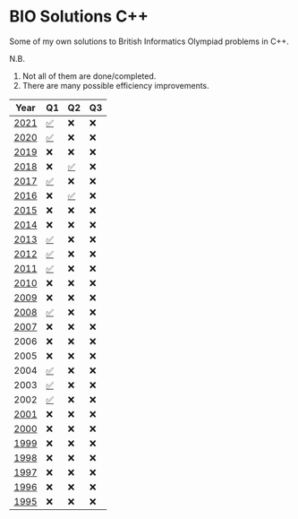 # BIO Solutions C++
Some of my own solutions to British Informatics Olympiad problems in C++. 

N.B.
1. Not all of them are done/completed. 
2. There are many possible efficiency improvements.

| **Year** | **Q1** | **Q2** | **Q3** |
|----------|--------|--------|--------|
| [2021](https://olympiad.org.uk/papers/2021/bio/bio21-exam.pdf)     | [✅](https://github.com/alioth43/BIO-Solutions-/blob/main/!BIO/2021/downpat.cpp)      | ❌      | ❌      |
| [2020](https://olympiad.org.uk/papers/2020/bio/bio20-exam.pdf)     | [✅](https://github.com/alioth43/BIO-Solutions-/blob/main/!BIO/2020/numerals.cpp)      | ❌      | ❌      |
| [2019](https://olympiad.org.uk/papers/2019/bio/bio19-exam.pdf)     | ❌      | ❌      | ❌      |
| [2018](https://olympiad.org.uk/papers/2018/bio/bio18-exam.pdf)     | ❌      | [✅](https://github.com/alioth43/BIO-Solutions-/blob/main/!BIO/2010s/2018/ring.cpp)      | ❌      |
| [2017](https://olympiad.org.uk/papers/2017/bio/bio17-exam.pdf)     | [✅](https://github.com/alioth43/BIO-Solutions-/blob/main/!BIO/2010s/2017/triangle.cpp)      | ❌      | ❌      |
| [2016](https://olympiad.org.uk/papers/2016/bio/bio16-exam.pdf)     | ❌      | [✅](https://github.com/alioth43/BIO-Solutions-/blob/main/!BIO/2010s/2016/migration.cpp)      | ❌      |
| [2015](https://olympiad.org.uk/papers/2015/bio/bio15-exam.pdf)     | ❌      | ❌      | ❌      |
| [2014](https://olympiad.org.uk/papers/2014/bio/bio14-exam.pdf)     | ❌      | ❌      | ❌      |
| [2013](https://olympiad.org.uk/papers/2013/bio/bio13-exam.pdf)     | [✅](https://github.com/alioth43/BIO-Solutions-/blob/main/!BIO/2010s/2013/clockwatch.cpp)      | ❌      | ❌      |
| [2012](https://olympiad.org.uk/papers/2012/bio/bio12-exam.pdf)     | [✅](https://github.com/alioth43/BIO-Solutions-/blob/main/!BIO/2010s/2012/primefac.cpp)      | ❌      | ❌      |
| [2011](https://olympiad.org.uk/papers/2011/bio/bio2011-Round1-Exam.pdf)     | [✅](https://github.com/alioth43/BIO-Solutions-/blob/main/!BIO/2010s/2011/fibletters.cpp)      | ❌      | ❌      |
| [2010](https://olympiad.org.uk/papers/2010/bio/bio-10-exam.pdf)     | ❌      | ❌      | ❌      |
| [2009](https://olympiad.org.uk/papers/2009/bio/bio09-exam.pdf)     | ❌      | ❌      | ❌      |
| [2008](https://olympiad.org.uk/papers/2008/bio/bio08-exam.pdf)     | [✅](https://github.com/alioth43/BIO-Solutions-/blob/main/!BIO/2000s/2008/goldbach.cpp)      | ❌      | ❌      |
| [2007](https://olympiad.org.uk/papers/2007/bio/bio07exam.pdf)     | ❌      | ❌      | ❌      |
| 2006     | ❌      | ❌      | ❌      |
| 2005     | ❌      | ❌      | ❌      |
| 2004     | [✅](https://github.com/alioth43/BIO-Solutions-/blob/main/!BIO/2000s/2004/isbn.cpp)      | ❌      | ❌      |
| 2003     | [✅](https://github.com/alioth43/BIO-Solutions-/blob/main/!BIO/2000s/2003/lojban.cpp)      | ❌      | ❌      |
| 2002     | [✅](https://github.com/alioth43/BIO-Solutions-/blob/main/!BIO/2000s/2002/friendgame.cpp)      | ❌      | ❌      |
| [2001](https://olympiad.org.uk/papers/2001/bio/round_one.html)     | ❌      | ❌      | ❌      |
| [2000](https://olympiad.org.uk/papers/2000/bio/round_one.html)     | ❌      | ❌      | ❌      |
| [1999](https://olympiad.org.uk/papers/1999/bio/round_one.html)     | ❌      | ❌      | ❌      |
| [1998](https://olympiad.org.uk/papers/1998/bio/round_one.html)     | ❌      | ❌      | ❌      |
| [1997](https://olympiad.org.uk/papers/1997/bio/round_one.html)     | ❌      | ❌      | ❌      |
| [1996](https://olympiad.org.uk/papers/1996/bio/bio96_r1.html)     | ❌      | ❌      | ❌      |
| [1995](https://olympiad.org.uk/papers/1995/bio/index.html)     | ❌      | ❌      | ❌      |
